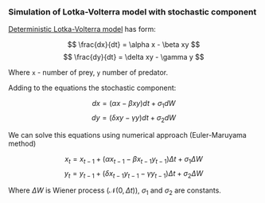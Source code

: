 ### Simulation of Lotka-Volterra model with stochastic component


[Deterministic Lotka-Volterra model](https://en.wikipedia.org/wiki/Lotka%E2%80%93Volterra_equations) has form:

$$
\frac{dx}{dt} = \alpha x - \beta xy 
$$
$$
\frac{dy}{dt} = \delta xy - \gamma y
$$

Where `x` - number of prey, `y` number of predator.

Adding to the equations the stochastic component:

$$
dx = (\alpha x - \beta xy) dt + \sigma_1 dW 
$$
$$
dy = (\delta xy - \gamma y) dt + \sigma_2 dW
$$

We can solve this equations using numerical approach (Euler-Maruyama method)

$$
x_t = x_{t-1} + (\alpha x_{t-1} - \beta x_{t-1}y_{t-1}) \Delta t + \sigma_1 \Delta W 
$$
$$
y_t = y_{t-1} + (\delta x_{t-1}y_{t-1} - \gamma y_{t-1}) \Delta t + \sigma_2 \Delta W
$$

Where $\Delta W$ is Wiener process ($\mathcal{N}(0, \Delta t)$), $\sigma_1$ and $\sigma_2$ are constants.
